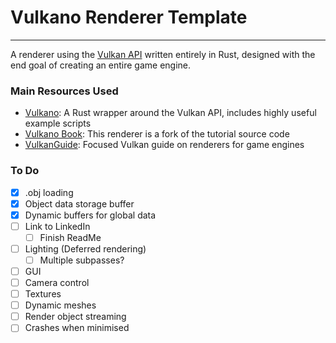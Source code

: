 # Vulkano Renderer Template
---
A renderer using the [Vulkan API](https://www.khronos.org/vulkan/) written entirely in Rust, designed with the end goal of creating an entire game engine. 
### Main Resources Used
- [Vulkano](https://github.com/vulkano-rs/vulkano): A Rust wrapper around the Vulkan API, includes highly useful example scripts
- [Vulkano Book](https://github.com/vulkano-rs/vulkano-book/): This renderer is a fork of the tutorial source code
- [VulkanGuide](https://vkguide.dev/): Focused Vulkan guide on renderers for game engines

### To Do
- [x] .obj loading
- [x] Object data storage buffer
- [x] Dynamic buffers for global data
- [ ] Link to LinkedIn
	- [ ] Finish ReadMe
- [ ] Lighting (Deferred rendering)
	- [ ] Multiple subpasses?
- [ ] GUI
- [ ] Camera control
- [ ] Textures
- [ ] Dynamic meshes
- [ ] Render object streaming
- [ ] Crashes when minimised